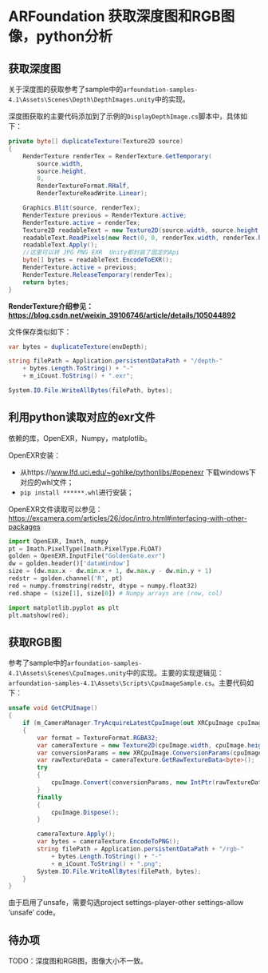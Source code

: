 # ARFoundation 获取深度图和RGB图像，python分析

## 获取深度图

关于深度图的获取参考了sample中的`arfoundation-samples-4.1\Assets\Scenes\Depth\DepthImages.unity`中的实现。

深度图获取的主要代码添加到了示例的`DisplayDepthImage.cs`脚本中，具体如下：

```c#
private byte[] duplicateTexture(Texture2D source)
{
    RenderTexture renderTex = RenderTexture.GetTemporary(
        source.width,
        source.height,
        0,
        RenderTextureFormat.RHalf,
        RenderTextureReadWrite.Linear);

    Graphics.Blit(source, renderTex);
    RenderTexture previous = RenderTexture.active;
    RenderTexture.active = renderTex;
    Texture2D readableText = new Texture2D(source.width, source.height, TextureFormat.RHalf, false);
    readableText.ReadPixels(new Rect(0, 0, renderTex.width, renderTex.height), 0, 0);
    readableText.Apply();
    //这里可以转 JPG PNG EXR  Unity都封装了固定的Api
    byte[] bytes = readableText.EncodeToEXR();
    RenderTexture.active = previous;
    RenderTexture.ReleaseTemporary(renderTex);
    return bytes;
}
```

**RenderTexture介绍参见：https://blog.csdn.net/weixin_39106746/article/details/105044892**

文件保存类似如下：

```c#
var bytes = duplicateTexture(envDepth);

string filePath = Application.persistentDataPath + "/depth-" 
    + bytes.Length.ToString() + "-"
    + m_iCount.ToString() + ".exr";

System.IO.File.WriteAllBytes(filePath, bytes);
```

## 利用python读取对应的exr文件

依赖的库，OpenEXR，Numpy，matplotlib。

OpenEXR安装：

- 从https://www.lfd.uci.edu/~gohlke/pythonlibs/#openexr 下载windows下对应的whl文件；
- `pip install ******.whl`进行安装；

OpenEXR文件读取可以参见：https://excamera.com/articles/26/doc/intro.html#interfacing-with-other-packages

```python
import OpenEXR, Imath, numpy
pt = Imath.PixelType(Imath.PixelType.FLOAT)
golden = OpenEXR.InputFile("GoldenGate.exr")
dw = golden.header()['dataWindow']
size = (dw.max.x - dw.min.x + 1, dw.max.y - dw.min.y + 1)
redstr = golden.channel('R', pt)
red = numpy.fromstring(redstr, dtype = numpy.float32)
red.shape = (size[1], size[0]) # Numpy arrays are (row, col)

import matplotlib.pyplot as plt
plt.matshow(red);
```

## 获取RGB图

参考了sample中的`arfoundation-samples-4.1\Assets\Scenes\CpuImages.unity`中的实现。主要的实现逻辑见：`arfoundation-samples-4.1\Assets\Scripts\CpuImageSample.cs`。主要代码如下：

```c#
unsafe void GetCPUImage()
{
    if (m_CameraManager.TryAcquireLatestCpuImage(out XRCpuImage cpuImage))
    {
        var format = TextureFormat.RGBA32;
        var cameraTexture = new Texture2D(cpuImage.width, cpuImage.height, format, false);
        var conversionParams = new XRCpuImage.ConversionParams(cpuImage, format, XRCpuImage.Transformation.MirrorY);
        var rawTextureData = cameraTexture.GetRawTextureData<byte>();
        try
        {
            cpuImage.Convert(conversionParams, new IntPtr(rawTextureData.GetUnsafePtr()), rawTextureData.Length);
        }
        finally
        {
            cpuImage.Dispose();
        }

        cameraTexture.Apply();
        var bytes = cameraTexture.EncodeToPNG();
        string filePath = Application.persistentDataPath + "/rgb-" 
            + bytes.Length.ToString() + "-"
            + m_iCount.ToString() + ".png";
        System.IO.File.WriteAllBytes(filePath, bytes);
    }
}
```

由于启用了unsafe，需要勾选project settings-player-other settings-allow ‘unsafe’ code。

## 待办项

TODO：深度图和RGB图，图像大小不一致。

